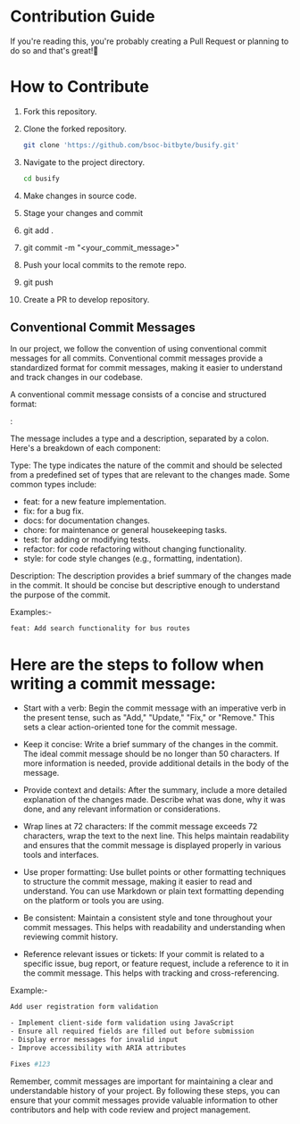 # Contribution Guide

If you're reading this, you're probably creating a Pull Request or planning to do so and that's great!🥳

# How to Contribute

1. Fork this repository.

2. Clone the forked repository.

   ```bash
   git clone 'https://github.com/bsoc-bitbyte/busify.git'
   ```

3. Navigate to the project directory.

   ```bash
   cd busify
   ```

4. Make changes in source code.

5. Stage your changes and commit

6. git add .

7. git commit -m "<your_commit_message>"

8. Push your local commits to the remote repo.

9. git push

10. Create a PR to develop repository.

## Conventional Commit Messages

In our project, we follow the convention of using conventional commit messages for all commits. Conventional commit messages provide a standardized format for commit messages, making it easier to understand and track changes in our codebase.

A conventional commit message consists of a concise and structured format:

<type>: <description>

The message includes a type and a description, separated by a colon. Here's a breakdown of each component:

Type: The type indicates the nature of the commit and should be selected from a predefined set of types that are relevant to the changes made. Some common types include:

- feat: for a new feature implementation.
- fix: for a bug fix.
- docs: for documentation changes.
- chore: for maintenance or general housekeeping tasks.
- test: for adding or modifying tests.
- refactor: for code refactoring without changing functionality.
- style: for code style changes (e.g., formatting, indentation).

Description: The description provides a brief summary of the changes made in the commit. It should be concise but descriptive enough to understand the purpose of the commit.

Examples:-

```bash
feat: Add search functionality for bus routes
```

# Here are the steps to follow when writing a commit message:

- Start with a verb: Begin the commit message with an imperative verb in the present tense, such as "Add," "Update," "Fix," or "Remove." This sets a clear action-oriented tone for the commit message.

- Keep it concise: Write a brief summary of the changes in the commit. The ideal commit message should be no longer than 50 characters. If more information is needed, provide additional details in the body of the message.

- Provide context and details: After the summary, include a more detailed explanation of the changes made. Describe what was done, why it was done, and any relevant information or considerations.

- Wrap lines at 72 characters: If the commit message exceeds 72 characters, wrap the text to the next line. This helps maintain readability and ensures that the commit message is displayed properly in various tools and interfaces.

- Use proper formatting: Use bullet points or other formatting techniques to structure the commit message, making it easier to read and understand. You can use Markdown or plain text formatting depending on the platform or tools you are using.

- Be consistent: Maintain a consistent style and tone throughout your commit messages. This helps with readability and understanding when reviewing commit history.

- Reference relevant issues or tickets: If your commit is related to a specific issue, bug report, or feature request, include a reference to it in the commit message. This helps with tracking and cross-referencing.

Example:-

```bash
Add user registration form validation

- Implement client-side form validation using JavaScript
- Ensure all required fields are filled out before submission
- Display error messages for invalid input
- Improve accessibility with ARIA attributes

Fixes #123
```

Remember, commit messages are important for maintaining a clear and understandable history of your project. By following these steps, you can ensure that your commit messages provide valuable information to other contributors and help with code review and project management.
